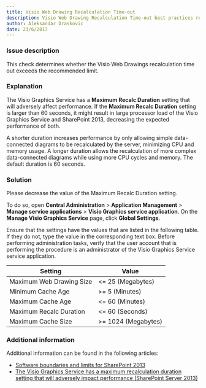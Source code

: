 ```yaml
---
title: Visio Web Drawing Recalculation Time-out
description: Visio Web Drawing Recalculation Time-out best practices report by SPDocKit determines whether the Visio Web Drawings recalculation time out exceeds the recommended limit.
author: Aleksandar Draskovic 
date: 23/6/2017
---
```

### Issue description
This check determines whether the Visio Web Drawings recalculation time out exceeds the recommended limit.
### Explanation
The Visio Graphics Service has a **Maximum Recalc Duration** setting that will adversely affect performance. If the **Maximum Recalc Duration** setting is larger than 60 seconds, it might result in large processor load of the Visio Graphics Service and SharePoint 2013, decreasing the expected performance of both.

A shorter duration increases performance by only allowing simple data-connected diagrams to be recalculated by the server, minimizing CPU and memory usage. A longer duration allows the recalculation of more complex data-connected diagrams while using more CPU cycles and memory. The default duration is 60 seconds.
### Solution
Please decrease the value of the Maximum Recalc Duration setting. 

To do so, open **Central Administration** > **Application Management** > **Manage service applications** > **Visio Graphics service application**. On the **Manage Visio Graphics Service** page, click **Global Settings**. 

Ensure that the settings have the values that are listed in the following table. If they do not, type the value in the corresponding text box. Before performing administration tasks, verify that the user account that is performing the procedure is an administrator of the Visio Graphics Service service application.

| Setting                  | Value               |
|--------------------------|---------------------|
| Maximum Web Drawing Size | <= 25 (Megabytes)   |
| Minimum Cache Age        | >= 5 (Minutes)      |
| Maximum Cache Age        | <= 60 (Minutes)     |
| Maximum Recalc Duration  | <= 60 (Seconds)     |
| Maximum Cache Size       | >= 1024 (Megabytes) |

### Additional information 
Additional information can be found in the following articles:
* [Software boundaries and limits for SharePoint 2013](https://technet.microsoft.com/en-us/library/cc262787.aspx)
* [The Visio Graphics Service has a maximum recalculation duration setting that will adversely impact performance (SharePoint Server 2013)](https://technet.microsoft.com/en-us/library/ff805064.aspx)
